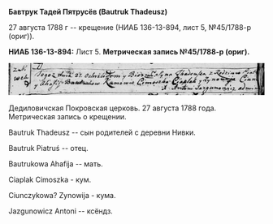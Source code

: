 **Бавтрук Тадей Пятрусёв (Bautruk Thadeusz)**

27 августа 1788 г -- крещение (НИАБ 136-13-894, лист 5, №45/1788-р
(ориг)).

**НИАБ 136-13-894:** Лист 5. **Метрическая запись №45/1788-р (ориг).**

![](./media/991d673eb07f78f73e40e463e6b302b1685a437a.png)

Дедиловичская Покровская церковь. 27 августа 1788 года. Метрическая
запись о крещении.

Bautruk Thadeusz -- сын родителей с деревни Нивки.

Bautruk Piatruś -- отец.

Bautrukowa Ahafija -- мать.

Ciaplak Cimoszka - кум.

Ciunczykowa? Zynowija - кума.

Jazgunowicz Antoni -- ксёндз.
